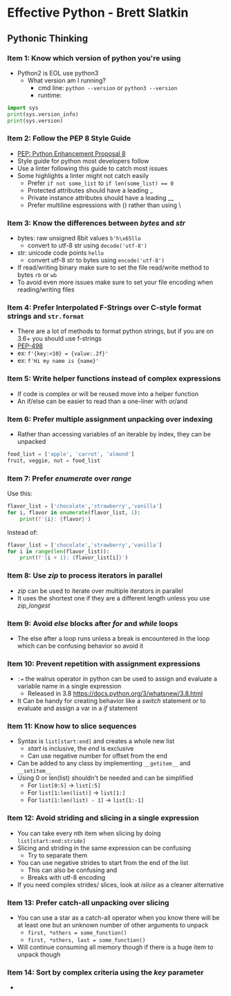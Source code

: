 # Effective Python - Brett Slatkin
## Pythonic Thinking
### Item 1: Know which version of python you're using
- Python2 is EOL use python3
  - What version am I running?
    - cmd line: `python --version` or `python3 --version`
    - runtime: 
```python
import sys
print(sys.version_info)
print(sys.version)
```
### Item 2: Follow the PEP 8 Style Guide
- [PEP: Python Enhancement Proposal 8](https://peps.python.org/pep-0008/)
- Style guide for python most developers follow
- Use a linter following this guide to catch most issues
- Some highlights a linter might not catch easily
  - Prefer `if not some_list` to `if len(some_list) == 0`
  - Protected attributes should have a leading _
  - Private instance attributes should have a leading __
  - Prefer multiline espressions with () rather than using \

### Item 3: Know the differences between _bytes_ and _str_

- bytes: raw unsigned 8bit values `b'h\x65llo`
  - convert to utf-8 str using `decode('utf-8')`
- str: unicode code points `hello`
  - convert utf-8 str to bytes using `encode('utf-8')`
- If read/writing binary make sure to set the file read/write method to bytes `rb` or `wb`
- To avoid even more issues make sure to set your file encoding when reading/writing files

### Item 4: Prefer Interpolated F-Strings over C-style format strings and `str.format`

- There are a lot of methods to format python strings, but if you are on 3.6+ you should use f-strings
- [PEP-498](https://peps.python.org/pep-0498/)
- ex: `f'{key:<10} = {value:.2f}'`
- ex: `f'Hi my name is {name}'`

### Item 5: Write helper functions instead of complex expressions

- If code is complex or will be reused move into a helper function
- An if/else can be easier to read than a one-liner with or/and

### Item 6: Prefer multiple assignment unpacking over indexing

- Rather than accessing variables of an iterable by index, they can be unpacked

```python
food_list = ['apple', 'carrot', 'almond']
fruit, veggie, nut = food_list
```

### Item 7: Prefer _enumerate_ over _range_

Use this:
```python
flavor_list = ['chocolate','strawberry','vanilla']
for i, flavor in enumerate(flavor_list, 1):
    print(f'{i}: {flavor}')
```
Instead of:
```python
flavor_list = ['chocolate','strawberry','vanilla']
for i in range(len(flavor_list)):
    print(f'{i + 1}: {flavor_list[i]}')
```

### Item 8: Use _zip_ to process iterators in parallel

- _zip_ can be used to iterate over multiple iterators in parallel
- It uses the shortest one if they are a different length unless you use _zip_longest_

### Item 9: Avoid _else_ blocks after _for_ and _while_ loops

- The else after a loop runs unless a break is encountered in the loop which can be confusing behavior so avoid it

### Item 10: Prevent repetition with assignment expressions

- `:=` the walrus operator in python can be used to assign and evaluate a variable name in a single expression
  - Released in 3.8 https://docs.python.org/3/whatsnew/3.8.html
- It Can be handy for creating behavior like a _switch_ statement or to evaluate and assign a var in a _if_ statement

### Item 11: Know how to slice sequences
- Syntax is `list[start:end]` and creates a whole new list
  - _start_ is inclusive, the _end_ is exclusive
  - Can use negative number for offset from the end 
- Can be added to any class by implementing `__getitem__` and `__setitem__`
- Using 0 or len(list) shouldn't be needed and can be simplified
  - For `list[0:5]` -> `list[:5]`
  - For `list[1:len(list)]` -> `list[1:]`
  - For `list[1:len(list) - 1]` -> `list[1:-1]`

### Item 12: Avoid striding and slicing in a single expression
- You can take every nth item when slicing by doing `list[start:end:stride]`
- Slicing and striding in the same expression can be confusing
  - Try to separate them
- You can use negative strides to start from the end of the list
  - This can also be confusing and 
  - Breaks with utf-8 encoding
- If you need complex strides/ slices, look at _islice_ as a cleaner alternative

### Item 13: Prefer catch-all unpacking over slicing
- You can use a star as a catch-all operator when you know there will be at least one but an unknown number of other arguments to unpack
  - `first, *others = some_function()`
  - `first, *others, last = some_function()`
- Will continue consuming all memory though if there is a huge item to unpack though

### Item 14: Sort by complex criteria using the _key_ parameter
- 